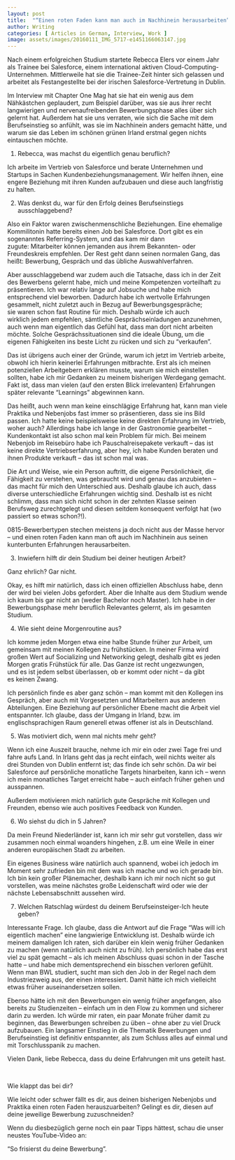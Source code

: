 ```yaml
---
layout: post
title:  "“Einen roten Faden kann man auch im Nachhinein herausarbeiten”"
author: Writing
categories: [ Articles in German, Interview, Work ]
image: assets/images/20160111_IMG_5717-e1451166063147.jpg
---
```



Nach einem erfolgreichen Studium startete Rebecca Elers vor einem Jahr als Trainee bei Salesforce, einem international aktiven Cloud-Computing-Unternehmen. Mittlerweile hat sie die Trainee-Zeit hinter sich gelassen und arbeitet als Festangestellte bei der irischen Salesforce-Vertretung in Dublin.

Im Interview mit Chapter One Mag hat sie hat ein wenig aus dem Nähkästchen geplaudert, zum Beispiel darüber, was sie aus ihrer recht langwierigen und nervenaufreibenden Bewerbungsphase alles über sich gelernt hat. Außerdem hat sie uns verraten, wie sich die Sache mit dem Berufseinstieg so anfühlt, was sie im Nachhinein anders gemacht hätte, und warum sie das Leben im schönen grünen Irland erstmal gegen nichts eintauschen möchte.

1. Rebecca, was machst du eigentlich genau beruflich?

Ich arbeite im Vertrieb von Salesforce und berate Unternehmen und Startups in Sachen Kundenbeziehungsmanagement. Wir helfen ihnen, eine engere Beziehung mit ihren Kunden aufzubauen und diese auch langfristig zu halten.

2. Was denkst du, war für den Erfolg deines Berufseinstiegs ausschlaggebend?

Also ein Faktor waren zwischenmenschliche Beziehungen. Eine ehemalige Kommilitonin hatte bereits einen Job bei Salesforce. Dort gibt es ein sogenanntes Referring-System, und das kam mir dann zugute: Mitarbeiter können jemanden aus ihrem Bekannten- oder Freundeskreis empfehlen. Der Rest geht dann seinen normalen Gang, das heißt: Bewerbung, Gespräch und das übliche Auswahlverfahren.

Aber ausschlaggebend war zudem auch die Tatsache, dass ich in der Zeit des Bewerbens gelernt habe, mich und meine Kompetenzen vorteilhaft zu präsentieren. Ich war relativ lange auf Jobsuche und habe mich entsprechend viel beworben. Dadurch habe ich wertvolle Erfahrungen gesammelt, nicht zuletzt auch in Bezug auf Bewerbungsgespräche; sie waren schon fast Routine für mich. Deshalb würde ich auch wirklich jedem empfehlen, sämtliche Gesprächseinladungen anzunehmen, auch wenn man eigentlich das Gefühl hat, dass man dort nicht arbeiten möchte. Solche Gesprächssituationen sind die ideale Übung, um die eigenen Fähigkeiten ins beste Licht zu rücken und sich zu “verkaufen”.

Das ist übrigens auch einer der Gründe, warum ich jetzt im Vertrieb arbeite, obwohl ich hierin keinerlei Erfahrungen mitbrachte. Erst als ich meinen potenziellen Arbeitgebern erklären musste, warum sie mich einstellen sollten, habe ich mir Gedanken zu meinem bisherigen Werdegang gemacht. Fakt ist, dass man vielen (auf den ersten Blick irrelevanten) Erfahrungen später relevante “Learnings” abgewinnen kann.

Das heißt, auch wenn man keine einschlägige Erfahrung hat, kann man viele Praktika und Nebenjobs fast immer so präsentieren, dass sie ins Bild passen. Ich hatte keine beispielsweise keine direkten Erfahrung im Vertrieb, woher auch? Allerdings habe ich lange in der Gastronomie gearbeitet – Kundenkontakt ist also schon mal kein Problem für mich. Bei meinem Nebenjob im Reisebüro habe ich Pauschalreisepakete verkauft – das ist keine direkte Vertriebserfahrung, aber hey, ich habe Kunden beraten und ihnen Produkte verkauft – das ist schon mal was.

Die Art und Weise, wie ein Person auftritt, die eigene Persönlichkeit, die Fähigkeit zu verstehen, was gebraucht wird und genau das anzubieten – das macht für mich den Unterschied aus. Deshalb glaube ich auch, dass diverse unterschiedliche Erfahrungen wichtig sind. Deshalb ist es nicht schlimm, dass man sich nicht schon in der zehnten Klasse seinen Berufsweg zurechtgelegt und diesen seitdem konsequent verfolgt hat (wo passiert so etwas schon?!).

0815-Bewerbertypen stechen meistens ja doch nicht aus der Masse hervor – und einen roten Faden kann man oft auch im Nachhinein aus seinen kunterbunten Erfahrungen herausarbeiten.

3. Inwiefern hilft dir dein Studium bei deiner heutigen Arbeit?

Ganz ehrlich? Gar nicht.

Okay, es hilft mir natürlich, dass ich einen offiziellen Abschluss habe, denn der wird bei vielen Jobs gefordert. Aber die Inhalte aus dem Studium wende ich kaum bis gar nicht an (weder Bachelor noch Master). Ich habe in der Bewerbungsphase mehr beruflich Relevantes gelernt, als im gesamten Studium.

4. Wie sieht deine Morgenroutine aus?

Ich komme jeden Morgen etwa eine halbe Stunde früher zur Arbeit, um gemeinsam mit meinen Kollegen zu frühstücken. In meiner Firma wird großen Wert auf Socializing und Networking gelegt, deshalb gibt es jeden Morgen gratis Frühstück für alle. Das Ganze ist recht ungezwungen, und es ist jedem selbst überlassen, ob er kommt oder nicht – da gibt es keinen Zwang.

Ich persönlich finde es aber ganz schön – man kommt mit den Kollegen ins Gespräch, aber auch mit Vorgesetzten und Mitarbeitern aus anderen Abteilungen. Eine Beziehung auf persönlicher Ebene macht die Arbeit viel entspannter. Ich glaube, dass der Umgang in Irland, bzw. im englischsprachigen Raum generell etwas offener ist als in Deutschland.

5. Was motiviert dich, wenn mal nichts mehr geht?

Wenn ich eine Auszeit brauche, nehme ich mir ein oder zwei Tage frei und fahre aufs Land. In Irlans geht das ja recht einfach, weil nichts weiter als drei Stunden von Dublin entfernt ist; das finde ich sehr schön. Da wir bei Salesforce auf persönliche monatliche Targets hinarbeiten, kann ich – wenn ich mein monatliches Target erreicht habe – auch einfach früher gehen und ausspannen.

Außerdem motivieren mich natürlich gute Gespräche mit Kollegen und Freunden, ebenso wie auch positives Feedback von Kunden.

6. Wo siehst du dich in 5 Jahren?

Da mein Freund Niederländer ist, kann ich mir sehr gut vorstellen, dass wir zusammen noch einmal woanders hingehen, z.B. um eine Weile in einer anderen europäischen Stadt zu arbeiten.

Ein eigenes Business wäre natürlich auch spannend, wobei ich jedoch im Moment sehr zufrieden bin mit dem was ich mache und wo ich gerade bin. Ich bin kein großer Plänemacher, deshalb kann ich mir noch nicht so gut vorstellen, was meine nächstes große Leidenschaft wird oder wie der nächste Lebensabschnitt aussehen wird.

7. Welchen Ratschlag würdest du deinem Berufseinsteiger-Ich heute geben?

Interessante Frage. Ich glaube, dass die Antwort auf die Frage “Was will ich eigentlich machen” eine langwierige Entwicklung ist. Deshalb würde ich meinem damaligen Ich raten, sich darüber ein klein wenig früher Gedanken zu machen (wenn natürlich auch nicht zu früh). Ich persönlich habe das erst viel zu spät gemacht – als ich meinen Abschluss quasi schon in der Tasche hatte – und habe mich dementsprechend ein bisschen verloren gefühlt. Wenn man BWL studiert, sucht man sich den Job in der Regel nach dem Industriezweig aus, der einen interessiert. Damit hätte ich mich vielleicht etwas früher auseinandersetzen sollen.

Ebenso hätte ich mit den Bewerbungen ein wenig früher angefangen, also bereits zu Studienzeiten – einfach um in den Flow zu kommen und sicherer darin zu werden. Ich würde mir raten, ein paar Monate früher damit zu beginnen, das Bewerbungen schreiben zu üben – ohne aber zu viel Druck aufzubauen. Ein langsamer Einstieg in die Thematik Bewerbungen und Berufseinstieg ist definitiv entspannter, als zum Schluss alles auf einmal und mit Torschlusspanik zu machen.

Vielen Dank, liebe Rebecca, dass du deine Erfahrungen mit uns geteilt hast.

 

Wie klappt das bei dir?

Wie leicht oder schwer fällt es dir, aus deinen bisherigen Nebenjobs und Praktika einen roten Faden herauszuarbeiten? Gelingt es dir, diesen auf deine jeweilige Bewerbung zuzuschneiden?

Wenn du diesbezüglich gerne noch ein paar Tipps hättest, schau die unser neustes YouTube-Video an:

“So frisierst du deine Bewerbung”.

